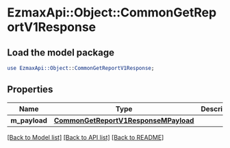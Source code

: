 # EzmaxApi::Object::CommonGetReportV1Response

## Load the model package
```perl
use EzmaxApi::Object::CommonGetReportV1Response;
```

## Properties
Name | Type | Description | Notes
------------ | ------------- | ------------- | -------------
**m_payload** | [**CommonGetReportV1ResponseMPayload**](CommonGetReportV1ResponseMPayload.md) |  | 

[[Back to Model list]](../README.md#documentation-for-models) [[Back to API list]](../README.md#documentation-for-api-endpoints) [[Back to README]](../README.md)


